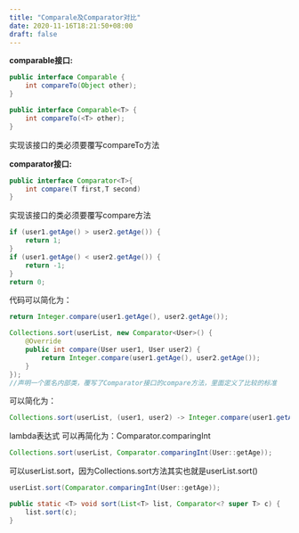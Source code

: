 ```yaml
---
title: "Comparale及Comparator对比"
date: 2020-11-16T18:21:50+08:00
draft: false
---
```


**comparable接口:**

```java
public interface Comparable {    
    int compareTo(Object other);
}
```

```java
public interface Comparable<T> {    
    int compareTo(<T> other);
}
```

实现该接口的类必须要覆写compareTo方法

**comparator接口:**

```java
public interface Comparator<T>{
	int compare(T first,T second)
}
```

实现该接口的类必须要覆写compare方法

```java
if (user1.getAge() > user2.getAge()) {    
    return 1;
}
if (user1.getAge() < user2.getAge()) {    
    return -1;
}
return 0;
```

代码可以简化为：

```java
return Integer.compare(user1.getAge(), user2.getAge());
```



```java
Collections.sort(userList, new Comparator<User>() {    
    @Override    
    public int compare(User user1, User user2) {        
        return Integer.compare(user1.getAge(), user2.getAge());    
    }
});
//声明一个匿名内部类，覆写了Comparator接口的compare方法，里面定义了比较的标准
```

可以简化为：

```java
Collections.sort(userList, (user1, user2) -> Integer.compare(user1.getAge(), user2.getAge()));
```

lambda表达式
可以再简化为：Comparator.comparingInt

```java
Collections.sort(userList, Comparator.comparingInt(User::getAge));
```

可以userList.sort，因为Collections.sort方法其实也就是userList.sort()

```java
userList.sort(Comparator.comparingInt(User::getAge));
```

```java
public static <T> void sort(List<T> list, Comparator<? super T> c) {    
    list.sort(c);
}
```
